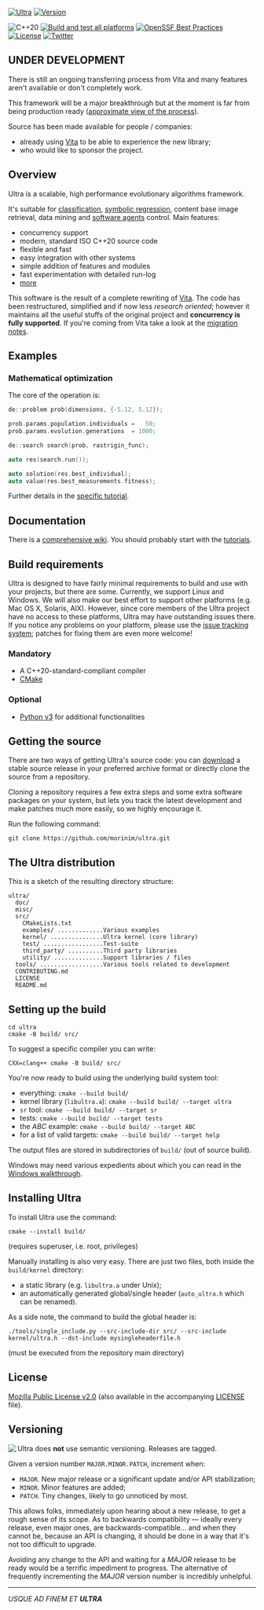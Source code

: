 [![Ultra](https://github.com/morinim/ultra/wiki/img/logo.png)][homepage]
[![Version](https://img.shields.io/github/tag/morinim/ultra.svg)][releases]

![C++20](https://img.shields.io/badge/c%2B%2B-20-blue.svg)
[![Build and test all platforms](https://github.com/morinim/ultra/actions/workflows/build_release.yml/badge.svg)][build_status]
[![OpenSSF Best Practices](https://www.bestpractices.dev/projects/8725/badge)][best_practices]
[![License](https://img.shields.io/badge/license-MPLv2-blue.svg)][mpl2]
[![Twitter](https://img.shields.io/twitter/url/https/github.com/morinim/ultra.svg?style=social)][twitter]

## UNDER DEVELOPMENT
There is still an ongoing transferring process from Vita and many features aren't available or don't completely work.

This framework will be a major breakthrough but at the moment is far from being production ready ([approximate view of the process](https://github.com/users/morinim/projects/4/)).

Source has been made available for people / companies:
- already using [Vita][vita] to be able to experience the new library;
- who would like to sponsor the project.

## Overview

Ultra is a scalable, high performance evolutionary algorithms framework.

It's suitable for [classification][classification], [symbolic regression][sr], content base image retrieval, data mining and [software agents][agent] control. Main features:

- concurrency support
- modern, standard ISO C++20 source code
- flexible and fast
- easy integration with other systems
- simple addition of features and modules
- fast experimentation with detailed run-log
- [more][features]

This software is the result of a complete rewriting of [Vita][vita]. The code has been restructured, simplified and if now less *research oriented*; however it maintains all the useful stuffs of the original project and **concurrency is fully supported**. If you're coming from Vita take a look at the [migration notes][migrating].

## Examples

### Mathematical optimization

The core of the operation is:

```C++
de::problem prob(dimensions, {-5.12, 5.12});

prob.params.population.individuals =   50;
prob.params.evolution.generations  = 1000;

de::search search(prob, rastrigin_func);

auto res(search.run());

auto solution(res.best_individual);
auto value(res.best_measurements.fitness);
```

Further details in the [specific tutorial][rastrigin].

## Documentation

There is a [comprehensive wiki][wiki]. You should probably start with the [tutorials][tutorials].

## Build requirements

Ultra is designed to have fairly minimal requirements to build and use with your projects, but there are some. Currently, we support Linux and Windows. We will also make our best effort to support other platforms (e.g. Mac OS X, Solaris, AIX).
However, since core members of the Ultra project have no access to these platforms, Ultra may have outstanding issues there. If you notice any problems on your platform, please use the
[issue tracking system][issue]; patches for fixing them are even more welcome!

### Mandatory

* A C++20-standard-compliant compiler
* [CMake][cmake]

### Optional

* [Python v3][python] for additional functionalities

## Getting the source

There are two ways of getting Ultra's source code: you can [download][download] a stable source release in your preferred archive format or directly clone the source from a repository.

Cloning a repository requires a few extra steps and some extra software packages on your system, but lets you track the latest development and make patches much more easily, so we highly encourage it.

Run the following command:

```
git clone https://github.com/morinim/ultra.git
```

## The Ultra distribution

This is a sketch of the resulting directory structure:
```
ultra/
  doc/
  misc/
  src/
    CMakeLists.txt
    examples/ .............Various examples
    kernel/ ...............Ultra kernel (core library)
    test/ .................Test-suite
    third_party/ ..........Third party libraries
    utility/ ..............Support libraries / files
  tools/ ..................Various tools related to development
  CONTRIBUTING.md
  LICENSE
  README.md
```

## Setting up the build

```shell
cd ultra
cmake -B build/ src/
```

To suggest a specific compiler you can write:

```shell
CXX=clang++ cmake -B build/ src/
```

You're now ready to build using the underlying build system tool:

* everything: `cmake --build build/`
* kernel library (`libultra.a`): `cmake --build build/ --target ultra`
* `sr` tool: `cmake --build build/ --target sr`
* tests: `cmake --build build/ --target tests`
* the *ABC* example: `cmake --build build/ --target ABC`
* for a list of valid targets: `cmake --build build/ --target help`

The output files are stored in subdirectories of `build/` (out of source build).

Windows may need various expedients about which you can read in the [Windows walkthrough][windows].

## Installing Ultra

To install Ultra use the command:

```shell
cmake --install build/
```
(requires superuser, i.e. root, privileges)

Manually installing is also very easy. There are just two files, both inside the `build/kernel` directory:

- a static library (e.g. `libultra.a` under Unix);
- an automatically generated global/single header (`auto_ultra.h` which can be renamed).

As a side note, the command to build the global header is:

```shell
./tools/single_include.py --src-include-dir src/ --src-include kernel/ultra.h --dst-include mysingleheaderfile.h
```
(must be executed from the repository main directory)

## License

[Mozilla Public License v2.0][mpl2] (also available in the accompanying [LICENSE][license] file).

## Versioning
<img align="left" src="https://imgs.xkcd.com/comics/workflow.png">

Ultra does **not** use semantic versioning. Releases are tagged.

Given a version number `MAJOR.MINOR.PATCH`, increment when:

- `MAJOR`. New major release or a significant update and/or API stabilization;
- `MINOR`. Minor features are added;
- `PATCH`. Tiny changes, likely to go unnoticed by most.

This allows folks, immediately upon hearing about a new release, to get a rough sense of its scope. As to backwards compatibility — ideally every release, even major ones, are backwards-compatible... and when they cannot be, because an API is changing, it should be done in a way that it's not too difficult to upgrade.

Avoiding any change to the API and waiting for a *MAJOR* release to be ready would be a terrific impediment to progress. The alternative of frequently incrementing the *MAJOR* version number is incredibly unhelpful.

---

*USQUE AD FINEM ET **ULTRA***


[agent]: https://github.com/morinim/ultra
[best_practices]: https://www.bestpractices.dev/projects/8725
[build_status]: https://github.com/morinim/ultra/actions/workflows/build_release.yml
[classification]: https://github.com/morinim/ultra
[cmake]: https://cmake.org/
[download]: https://github.com/morinim/ultra/archive/master.zip
[eos]: https://www.eosdev.it/
[features]: https://github.com/morinim/ultra/wiki/features
[homepage]: https://github.com/morinim/ultra
[issue]: https://github.com/morinim/ultra/issues
[license]: https://github.com/morinim/ultra/blob/master/LICENSE
[migrating]: https://github.com/morinim/ultra/wiki/migrating
[mpl2]: https://www.mozilla.org/MPL/2.0/
[python]: https://www.python.org/
[rastrigin]: https://github.com/morinim/ultra/wiki/rastrigin_tutorial
[releases]: https://github.com/morinim/ultra/releases
[sr]: https://github.com/morinim/ultra
[tutorials]: https://github.com/morinim/ultra/wiki/tutorials
[twitter]: https://twitter.com/intent/tweet?text=%23Ultra+evolutionary+algorithms+framework:&url=https%3A%2F%2Fgithub.com%2Fmorinim%2Fultra
[vita]: https://github.com/morinim/vita
[wiki]: https://github.com/morinim/ultra/wiki
[windows]: https://github.com/morinim/ultra/wiki/win_build
